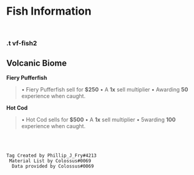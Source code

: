 # ____Fish Information____<br><br>
### .t vf-fish2
## Volcanic Biome<br>
____Fiery Pufferfish____
> • Fiery Pufferfish sell for __$250__
> • A __1x__ sell multiplier
> • Awarding __50__ experience when caught.

____Hot Cod____
> • Hot Cod sells for __$500__
> • A __1x__ sell multiplier
> • 5warding __100__ experience when caught.

<br><br>
  ```
Tag Created by Phillip_J_Fry#4213
   Material List by Colossus#0069
    Data provided by Colossus#0069
```


